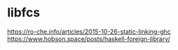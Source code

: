 # libfcs

https://ro-che.info/articles/2015-10-26-static-linking-ghc
https://www.hobson.space/posts/haskell-foreign-library/